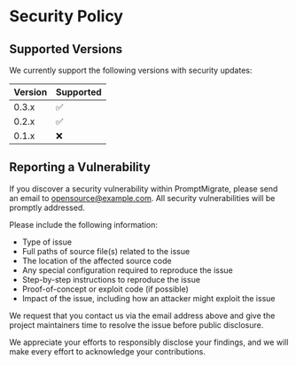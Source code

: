 # Security Policy

## Supported Versions

We currently support the following versions with security updates:

| Version | Supported          |
| ------- | ------------------ |
| 0.3.x   | :white_check_mark: |
| 0.2.x   | :white_check_mark: |
| 0.1.x   | :x:                |

## Reporting a Vulnerability

If you discover a security vulnerability within PromptMigrate, please send an email to 
opensource@example.com. All security vulnerabilities will be promptly addressed.

Please include the following information:

- Type of issue
- Full paths of source file(s) related to the issue
- The location of the affected source code
- Any special configuration required to reproduce the issue
- Step-by-step instructions to reproduce the issue
- Proof-of-concept or exploit code (if possible)
- Impact of the issue, including how an attacker might exploit the issue

We request that you contact us via the email address above and give the project maintainers 
time to resolve the issue before public disclosure.

We appreciate your efforts to responsibly disclose your findings, and we will make every effort 
to acknowledge your contributions.
